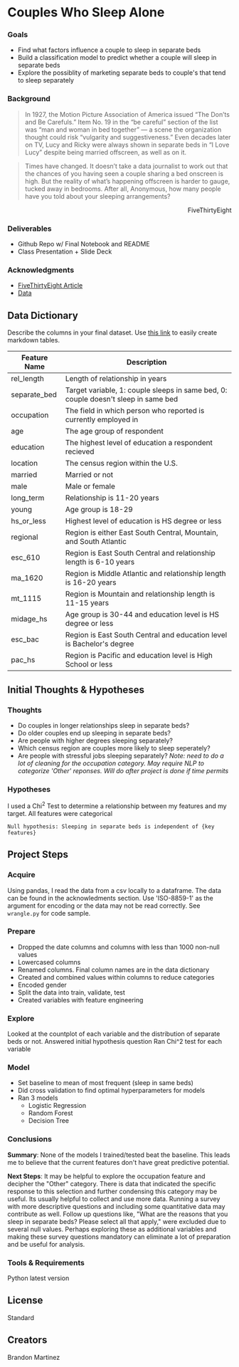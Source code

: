# Couples Who Sleep Alone

### Goals
- Find what factors influence a couple to sleep in separate beds
- Build a classification model to predict whether a couple will sleep in separate beds
- Explore the possiblity of marketing separate beds to couple's that tend to sleep separately

### Background
>In 1927, the Motion Picture Association of America issued “The Don’ts and Be Carefuls.” Item No. 19 in the “be careful” section of the list was “man and woman in bed together” — a scene the organization thought could risk “vulgarity and suggestiveness.” Even decades later on TV, Lucy and Ricky were always shown in separate beds in “I Love Lucy” despite being married offscreen, as well as on it.

>Times have changed. It doesn’t take a data journalist to work out that the chances of you having seen a couple sharing a bed onscreen is high. But the reality of what’s happening offscreen is harder to gauge, tucked away in bedrooms. After all, Anonymous, how many people have you told about your sleeping arrangements?

<p style='text-align: right;'>FiveThirtyEight</p>

### Deliverables
- Github Repo w/ Final Notebook and README
- Class Presentation + Slide Deck

### Acknowledgments
- [FiveThirtyEight Article](https://fivethirtyeight.com/features/dear-mona-how-many-couples-sleep-in-separate-beds/)
- [Data](https://github.com/fivethirtyeight/data/tree/master/sleeping-alone-data)

## Data Dictionary
Describe the columns in your final dataset. Use [this link](https://www.tablesgenerator.com/markdown_tables) to easily create markdown tables.

| Feature Name | Description                                                                        |
|--------------|------------------------------------------------------------------------------------|
| rel_length   | Length of relationship in years                                                    |
| separate_bed | Target variable, 1: couple sleeps in same bed, 0: couple doesn't sleep in same bed |
| occupation   | The field in which person who reported is currently employed in                    |
| age          | The age group of respondent                                                        |
| education    | The highest level of education a respondent recieved                               |
| location     | The census region within the U.S.                                                  |
| married      | Married or not                                                                     |
| male         | Male or female                                                                     |
| long_term    | Relationship is 11-20 years                                                        |
| young        | Age group is 18-29                                                                 |
| hs_or_less   | Highest level of education is HS degree or less                                    |
| regional     | Region is either East South Central, Mountain, and South Atlantic                  |
| esc_610      | Region is East South Central and relationship length is 6-10 years                 |
| ma_1620      | Region is Middle Atlantic and relationship length is 16-20 years                   |
| mt_1115      | Region is Mountain and relationship length is 11-15 years                          |
| midage_hs    | Age group is 30-44 and education level is HS degree or less                        |
| esc_bac      | Region is East South Central and education level is Bachelor's degree              |
| pac_hs       | Region is Pacific and education level is High School or less                       |

## Initial Thoughts & Hypotheses
### Thoughts
- Do couples in longer relationships sleep in separate beds?
- Do older couples end up sleeping in separate beds?
- Are people with higher degrees sleeping separately?
- Which census region are couples more likely to sleep seperately?
- Are people with stressful jobs sleeping separately? *Note: need to do a lot of cleaning for the occupation category. May require NLP to categorize 'Other' reponses. Will do after project is done if time permits*
### Hypotheses
I used a Chi$^2$ Test to determine a relationship between my features and my target. All features were categorical
```
Null hypothesis: Sleeping in separate beds is independent of {key features}
```

## Project Steps
### Acquire
Using pandas, I read the data from a csv locally to a dataframe. The data can be found in the acknowledments section. Use 'ISO-8859-1' as the argument for encoding or the data may not be read correctly. See `wrangle.py` for code sample.
### Prepare
- Dropped the date columns and columns with less than 1000 non-null values
- Lowercased columns
- Renamed columns. Final column names are in the data dictionary
- Created and combined values within columns to reduce categories
- Encoded gender
- Split the data into train, validate, test
- Created variables with feature engineering
### Explore
Looked at the countplot of each variable and the distribution of separate beds or not.
Answered initial hypothesis question
Ran Chi^2 test for each variable
### Model
- Set baseline to mean of most frequent (sleep in same beds)
- Did cross validation to find optimal hyperparameters for models
- Ran 3 models
  - Logistic Regression 
  - Random Forest
  - Decision Tree
### Conclusions
<b>Summary</b>: None of the models I trained/tested beat the baseline. This leads me to believe that the current features don't have great predictive potential.

<b>Next Steps</b>:
It may be helpful to explore the occupation feature and decipher the "Other" category. There is data that indicated the specific response to this selection and further condensing this category may be useful.
Its usually helpful to collect and use more data. Running a survey with more descriptive questions and including some quantitative data may contribute as well.
Follow up questions like, "What are the reasons that you sleep in separate beds? Please select all that apply," were excluded due to several null values. Perhaps exploring these as additional variables and making these survey questions mandatory can eliminate a lot of preparation and be useful for analysis.

### Tools & Requirements
Python latest version

## License
Standard

## Creators
Brandon Martinez